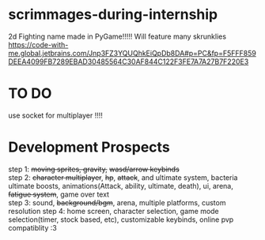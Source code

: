 # scrimmages-during-internship
2d Fighting name made in PyGame!!!!!
Will feature many skrunklies
https://code-with-me.global.jetbrains.com/Jnp3FZ3YQUQhkEiQpDb8DA#p=PC&fp=F5FFF859DEEA4099FB7289EBAD30485564C30AF844C122F3FE7A7A27B7F220E3
# TO DO
use socket for multiplayer !!!!  




# Development Prospects
step 1: ~~moving sprites, gravity,~~ ~~wasd/arrow keybinds~~  
step 2: ~~character multiplayer~~, ~~hp~~, ~~attack~~, and ultimate system, bacteria ultimate boosts, animations(Attack, ability, ultimate, death), ui, arena, ~~fatigue system~~, game over text  
step 3: sound, ~~background/bgm~~, arena, multiple platforms, custom resolution
step 4: home screen, character selection, game mode selection(timer, stock based, etc), customizable keybinds, online pvp compatiblity :3
